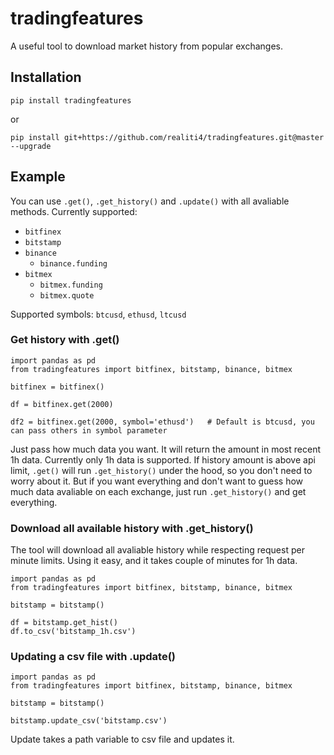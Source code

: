 # tradingfeatures
A useful tool to download market history from popular exchanges.


## Installation

    pip install tradingfeatures

or	

    pip install git+https://github.com/realiti4/tradingfeatures.git@master --upgrade

## Example
You can use `.get()`, `.get_history()` and `.update()` with all avaliable methods. Currently supported:

* `bitfinex`
* `bitstamp`
* `binance`
  * `binance.funding`
* `bitmex`
  * `bitmex.funding`
  * `bitmex.quote`

Supported symbols: `btcusd`, `ethusd`, `ltcusd`

### Get history with .get()

    import pandas as pd
    from tradingfeatures import bitfinex, bitstamp, binance, bitmex

    bitfinex = bitfinex()

    df = bitfinex.get(2000)
    
    df2 = bitfinex.get(2000, symbol='ethusd')   # Default is btcusd, you can pass others in symbol parameter

Just pass how much data you want. It will return the amount in most recent 1h data. Currently only 1h data is supported. If history amount is above api limit, `.get()` will run `.get_history()` under the hood, so you don't need to worry about it. But if you want everything and don't want to guess how much data avaliable on each exchange, just run `.get_history()` and get everything.

### Download all available history with .get_history()
The tool will download all avaliable history while respecting request per minute limits. Using it easy, and it takes couple of minutes for 1h data.

    import pandas as pd
    from tradingfeatures import bitfinex, bitstamp, binance, bitmex

    bitstamp = bitstamp()
    
    df = bitstamp.get_hist()
    df.to_csv('bitstamp_1h.csv') 

### Updating a csv file with .update()

    import pandas as pd
    from tradingfeatures import bitfinex, bitstamp, binance, bitmex

    bitstamp = bitstamp()
    
    bitstamp.update_csv('bitstamp.csv')    

Update takes a path variable to csv file and updates it.
